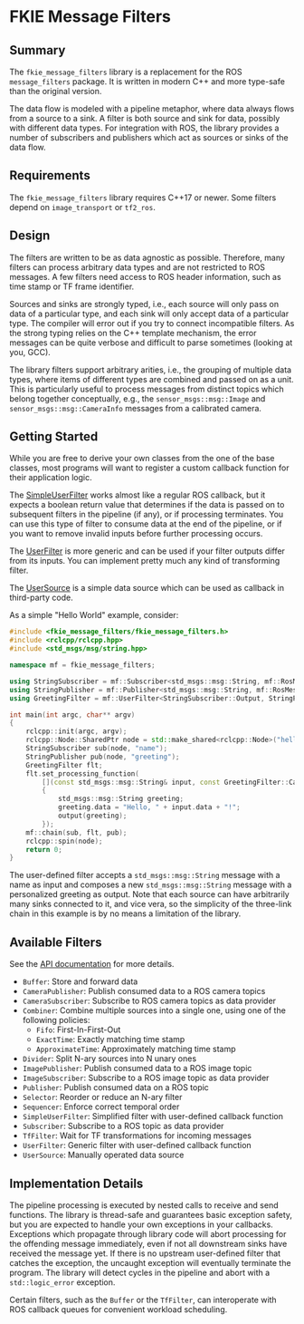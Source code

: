 FKIE Message Filters
====================

Summary
-------

The `fkie_message_filters` library is a replacement for the ROS
`message_filters` package. It is written in modern C++ and more type-safe than
the original version.

The data flow is modeled with a pipeline metaphor, where data always flows from
a source to a sink. A filter is both source and sink for data, possibly with
different data types. For integration with ROS, the library provides a number
of subscribers and publishers which act as sources or sinks of the data flow.

Requirements
------------

The `fkie_message_filters` library requires C++17 or newer. Some filters
depend on `image_transport` or `tf2_ros`.

Design
------

The filters are written to be as data agnostic as possible. Therefore, many
filters can process arbitrary data types and are not restricted to ROS
messages. A few filters need access to ROS header information, such as
time stamp or TF frame identifier.

Sources and sinks are strongly typed, i.e., each source will only pass on data
of a particular type, and each sink will only accept data of a particular type.
The compiler will error out if you try to connect incompatible filters. As the
strong typing relies on the C++ template mechanism, the error messages can be
quite verbose and difficult to parse sometimes (looking at you, GCC).

The library filters support arbitrary arities, i.e., the grouping of multiple
data types, where items of different types are combined and passed on as a
unit. This is particularly useful to process messages from distinct topics
which belong together conceptually, e.g., the `sensor_msgs::msg::Image` and
`sensor_msgs::msg::CameraInfo` messages from a calibrated camera.

Getting Started
---------------

While you are free to derive your own classes from the one of the base classes,
most programs will want to register a custom callback function for their
application logic.

The [SimpleUserFilter](https://fkie.github.io/message_filters/classfkie__message__filters_1_1SimpleUserFilter.html) 
works almost like a regular ROS callback, but it expects a
boolean return value that determines if the data is passed on to subsequent
filters in the pipeline (if any), or if processing terminates. You can use this
type of filter to consume data at the end of the pipeline, or if you want to
remove invalid inputs before further processing occurs.

The [UserFilter](https://fkie.github.io/message_filters/classfkie__message__filters_1_1UserFilter.html)
is more generic and can be used if your filter outputs differ
from its inputs. You can implement pretty much any kind of transforming filter.

The [UserSource](https://fkie.github.io/message_filters/classfkie__message__filters_1_1UserSource.html)
is a simple data source which can be used as callback in third-party code.

As a simple "Hello World" example, consider:

```c++
#include <fkie_message_filters/fkie_message_filters.h>
#include <rclcpp/rclcpp.hpp>
#include <std_msgs/msg/string.hpp>

namespace mf = fkie_message_filters;

using StringSubscriber = mf::Subscriber<std_msgs::msg::String, mf::RosMessage>;
using StringPublisher = mf::Publisher<std_msgs::msg::String, mf::RosMessage>;
using GreetingFilter = mf::UserFilter<StringSubscriber::Output, StringPublisher::Input>;

int main(int argc, char** argv)
{
    rclcpp::init(argc, argv);
    rclcpp::Node::SharedPtr node = std::make_shared<rclcpp::Node>("hello");
    StringSubscriber sub(node, "name");
    StringPublisher pub(node, "greeting");
    GreetingFilter flt;
    flt.set_processing_function(
        [](const std_msgs::msg::String& input, const GreetingFilter::CallbackFunction& output)
        {
            std_msgs::msg::String greeting;
            greeting.data = "Hello, " + input.data + "!";
            output(greeting);
        });
    mf::chain(sub, flt, pub);
    rclcpp::spin(node);
    return 0;
}
```

The user-defined filter accepts a `std_msgs::msg::String` message with a name as
input and composes a new `std_msgs::msg::String` message with a personalized
greeting as output. Note that each source can have arbitrarily many sinks
connected to it, and vice vera, so the simplicity of the three-link chain in
this example is by no means a limitation of the library.

Available Filters
-----------------

See the [API documentation](https://fkie.github.io/message_filters/) for more
details.

* `Buffer`: Store and forward data
* `CameraPublisher`: Publish consumed data to a ROS camera topics
* `CameraSubscriber`: Subscribe to ROS camera topics as data provider
* `Combiner`: Combine multiple sources into a single one, using one of the
   following policies:
    - `Fifo`: First-In-First-Out
    - `ExactTime`: Exactly matching time stamp
    - `ApproximateTime`: Approximately matching time stamp
* `Divider`: Split N-ary sources into N unary ones
* `ImagePublisher`: Publish consumed data to a ROS image topic
* `ImageSubscriber`: Subscribe to a ROS image topic as data provider
* `Publisher`: Publish consumed data on a ROS topic
* `Selector`: Reorder or reduce an N-ary filter
* `Sequencer`: Enforce correct temporal order
* `SimpleUserFilter`: Simplified filter with user-defined callback function
* `Subscriber`: Subscribe to a ROS topic as data provider
* `TfFilter`: Wait for TF transformations for incoming messages
* `UserFilter`: Generic filter with user-defined callback function
* `UserSource`: Manually operated data source

Implementation Details
----------------------

The pipeline processing is executed by nested calls to receive and send
functions. The library is thread-safe and  guarantees basic exception safety,
but you are expected to handle your own exceptions in your callbacks. Exceptions
which propagate through library code will abort processing for the offending
message immediately, even if not all downstream sinks have received the message
yet. If there is no upstream user-defined filter that catches the exception, the
uncaught exception will eventually terminate the program. The library will
detect cycles in the pipeline and abort with a `std::logic_error` exception.

Certain filters, such as the `Buffer` or the `TfFilter`, can interoperate with
ROS callback queues for convenient workload scheduling.

